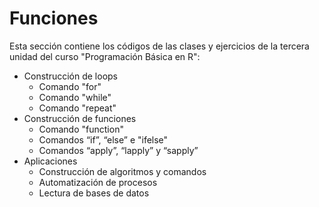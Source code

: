 # Funciones
Esta sección contiene los códigos de las clases y ejercicios de la tercera unidad del curso "Programación Básica en R":

- Construcción de loops
    + Comando "for"
    + Comando "while"
    + Comando "repeat"
- Construcción de funciones
    + Comando "function"
    + Comandos “if”, “else” e  "ifelse"
    + Comandos “apply”, “lapply” y “sapply”
- Aplicaciones
    + Construcción de algoritmos y comandos
    + Automatización de procesos
    + Lectura de bases de datos

